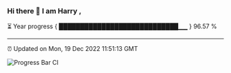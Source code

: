 ### Hi there 👋 I am Harry , 

⏳ Year progress { ████████████████████████████▁▁ } 96.57 %

---

⏰ Updated on Mon, 19 Dec 2022 11:51:13 GMT

![Progress Bar CI](https://github.com/duykhang68/duykhang68/workflows/Progress%20Bar%20CI/badge.svg)
